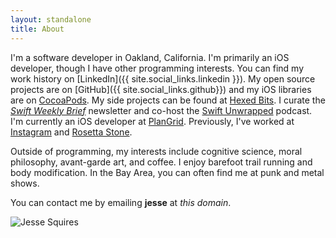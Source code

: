 ```yaml
---
layout: standalone
title: About
---
```


I'm a software developer in Oakland, California. I'm primarily an iOS developer, though I have other programming interests. You can find my work history on [LinkedIn]({{ site.social_links.linkedin }}). My open source projects are on [GitHub]({{ site.social_links.github}}) and my iOS libraries are on [CocoaPods](https://cocoapods.org/owners/1808). My side projects can be found at [Hexed Bits](https://hexedbits.com). I curate the [*Swift Weekly Brief*](https://swiftweekly.github.io) newsletter and co-host the [Swift Unwrapped](https://spec.fm/podcasts/swift-unwrapped) podcast. I'm currently an iOS developer at [PlanGrid](https://plangrid.com). Previously, I've worked at [Instagram](https://instagram.com) and [Rosetta Stone](https://rosettastone.com).

Outside of programming, my interests include cognitive science, moral philosophy, avant-garde art, and coffee. I enjoy barefoot trail running and body modification. In the Bay Area, you can often find me at punk and metal shows.

You can contact me by emailing **jesse** at *this domain*.

<div class="col-xs-12 col-xs-offset-0 col-sm-8 col-sm-offset-2 col-md-6 col-md-offset-3">
<img class="img-thumbnail img-responsive center" src="{{ site.author.avatar }}" title="Jesse Squires" alt="Jesse Squires"/>
</div>
